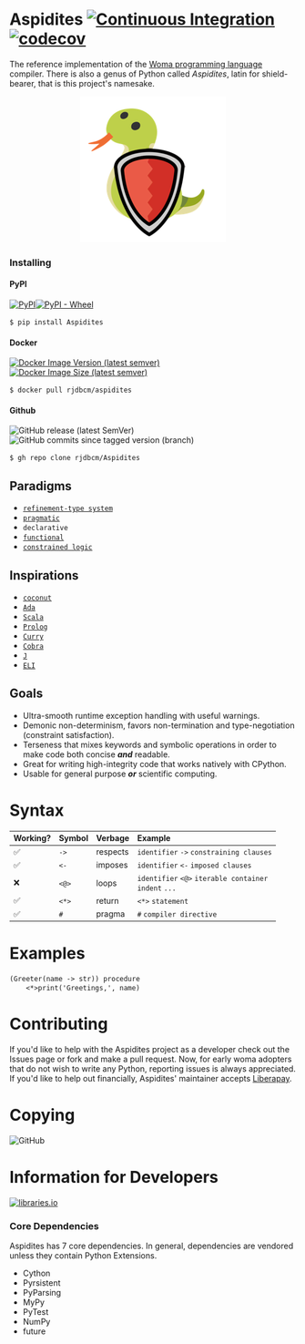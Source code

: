 # Aspidites [![Continuous Integration](https://github.com/rjdbcm/Aspidites/actions/workflows/python-app.yml/badge.svg)](https://github.com/rjdbcm/Aspidites/actions/workflows/python-app.yml) [![codecov](https://codecov.io/gh/rjdbcm/Aspidites/branch/main/graph/badge.svg?token=78fHNV5al0)](https://codecov.io/gh/rjdbcm/Aspidites)

The reference implementation of the [Woma programming language](https://www.github.com/rjdbcm/woma) compiler. There is also a genus of Python called _Aspidites_, latin for shield-bearer, that is this project's namesake.<p align="center">![logo](aspidites_logo.png)</p>

### Installing
#### PyPI
[![PyPI](https://img.shields.io/pypi/v/aspidites?color=pink&label=&logo=pypi)](https://pypi.org/project/Aspidites/)[![PyPI - Wheel](https://img.shields.io/pypi/wheel/Aspidites)](https://pypi.org/project/Aspidites/#files)
```
$ pip install Aspidites
```

#### Docker
[![Docker Image Version (latest semver)](https://img.shields.io/docker/v/rjdbcm/aspidites?color=pink&label=&logo=docker)](https://hub.docker.com/r/rjdbcm/aspidites/tags?page=1&ordering=last_updated)[![Docker Image Size (latest semver)](https://img.shields.io/docker/image-size/rjdbcm/aspidites)](https://hub.docker.com/r/rjdbcm/aspidites/tags?page=1&ordering=last_updated)
```
$ docker pull rjdbcm/aspidites
```

#### Github
![GitHub release (latest SemVer)](https://img.shields.io/github/v/release/rjdbcm/Aspidites?color=pink&label=%20&logo=github&logoColor=black)![GitHub commits since tagged version (branch)](https://img.shields.io/github/commits-since/rjdbcm/Aspidites/latest/main)
```
$ gh repo clone rjdbcm/Aspidites
```

## Paradigms

- [`refinement-type system`](https://arxiv.org/pdf/2010.07763.pdf)
- [`pragmatic`](https://www.adaic.org/resources/add_content/standards/05rm/html/RM-2-8.html)
- `declarative`
- [`functional`](https://towardsdatascience.com/why-developers-are-falling-in-love-with-functional-programming-13514df4048e?gi=3361de79dc98)
- [`constrained logic`](https://www.cse.unsw.edu.au/~tw/brwhkr08.pdf)

## Inspirations

- [`coconut`](http://coconut-lang.org/)
- [`Ada`](https://www.adacore.com/get-started)
- [`Scala`](https://www.scala-lang.org/)
- [`Prolog`](https://www.swi-prolog.org/features.html)
- [`Curry`](https://curry.pages.ps.informatik.uni-kiel.de/curry-lang.org/)
- [`Cobra`](http://cobra-language.com/)
- [`J`](https://www.jsoftware.com/#/README)
- [`ELI`](https://fastarray.appspot.com/index.html)

## Goals

- Ultra-smooth runtime exception handling with useful warnings.
- Demonic non-determinism, favors non-termination and type-negotiation (constraint satisfaction).
- Terseness that mixes keywords and symbolic operations in order to make code both concise ___and___ readable.
- Great for writing high-integrity code that works natively with CPython.
- Usable for general purpose ___or___ scientific computing.

# Syntax

| Working?      | Symbol        | Verbage             |  Example                                                       |
|:--------------|:--------------|:--------------------|:---------------------------------------------------------------|
| ✅            | `->`          |respects             | `identifier` `->` `constraining clauses`                       |
| ✅            | `<-`          |imposes              | `identifier` `<-` `imposed clauses`                            |
| ❌            | `<@> `        |loops                | `identifier` `<@>` `iterable container`<br>`indent` `...`      |
| ✅            | `<*>`         |return               | `<*>` `statement `                                             |
| ✅            |  `#`          |pragma               | `#` `compiler directive`                                       |

# Examples

```
(Greeter(name -> str)) procedure
    <*>print('Greetings,', name)

```

# Contributing

If you'd like to help with the Aspidites project as a developer check out the Issues page or fork and make a pull request.
Now, for early woma adopters that do not wish to write any Python, reporting issues is always appreciated.
If you'd like to help out financially, Aspidites' maintainer accepts [Liberapay](https://liberapay.com/rjdbcm/).

# Copying
![GitHub](https://img.shields.io/github/license/rjdbcm/Aspidites)

# Information for Developers
[![libraries.io](https://img.shields.io/badge/Libraries.io--inactive)](https://libraries.io/github/rjdbcm/Aspidites)

### Core Dependencies
Aspidites has 7 core dependencies. In general, dependencies are vendored unless they contain Python Extensions.
- Cython
- Pyrsistent
- PyParsing
- MyPy
- PyTest
- NumPy
- future

